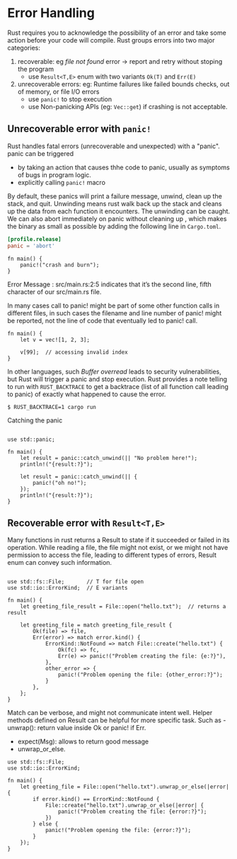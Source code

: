 # Error Handling

Rust requires you to acknowledge the possibility of an error and take some action before your code will compile. Rust groups errors into two major categories: 
1. recoverable: eg *file not found* error -> report and retry without stoping the program
    - use `Result<T,E>` enum with two variants `Ok(T)` and `Err(E)`
2. unrecoverable errors: eg: Runtime failures like failed bounds checks, out of memory, or file I/O errors
    - use `panic!` to stop execution
    - use Non-panicking APIs (eg: `Vec::get`) if crashing is not acceptable.

## Unrecoverable error with `panic!`

Rust handles fatal errors (unrecoverable and unexpected) with a "panic". panic can be triggered
- by taking an action that causes thhe code to panic, usually as symptoms of bugs in program logic.
- explicitly calling `panic!` macro

By default, these panics will print a failure message, unwind, clean up the stack, and quit. Unwinding means rust walk back up the stack and cleans up the data from each function it encounters. The unwinding can be caught. We can also abort immediately on panic without cleaning up , which makes the binary as small as possible by adding the following line in `Cargo.toml`.

```TOML
[profile.release]
panic = 'abort'
```

```rust, editable
fn main() {
    panic!("crash and burn");
}
```

Error Message : src/main.rs:2:5 indicates that it’s the second line, fifth character of our src/main.rs file. 

In many cases call to panic! might be part of some other function calls in different files, in such cases the filename and line number of panic! might be reported, not the line of code that eventually led to panic! call.

```rust, editable
fn main() {
    let v = vec![1, 2, 3];

    v[99];  // accessing invalid index 
}
```

In other languages, such *Buffer overread* leads to security vulnerabilities, but Rust will trigger a panic and stop execution.
Rust provides a note telling to run with `RUST_BACKTRACE` to get a backtrace (list of all function call leading to panic) of exactly what happened to cause the error.

`$ RUST_BACKTRACE=1 cargo run`

Catching the panic

```rust, editable

use std::panic;

fn main() {
    let result = panic::catch_unwind(|| "No problem here!");
    println!("{result:?}");

    let result = panic::catch_unwind(|| {
        panic!("oh no!");
    });
    println!("{result:?}");
}
```

## Recoverable error with `Result<T,E>`

Many functions in rust returns a Result to state if it succeeded or failed in its operation. While reading a file, the file might not exist, or we might not have permission to access the file, leading to different types of errors, Result enum can convey such information.

```rust, editable

use std::fs::File;       // T for file open
use std::io::ErrorKind;  // E variants

fn main() {
    let greeting_file_result = File::open("hello.txt");  // returns a result

    let greeting_file = match greeting_file_result {
        Ok(file) => file,
        Err(error) => match error.kind() { 
            ErrorKind::NotFound => match File::create("hello.txt") {
                Ok(fc) => fc,
                Err(e) => panic!("Problem creating the file: {e:?}"),
            },
            other_error => {
                panic!("Problem opening the file: {other_error:?}");
            }
        },
    };
}
```

Match can be verbose, and might not communicate intent well. Helper methods defined on Result can be helpful for more specific task. Such as - unwrap(): return value inside Ok or panic! if Err. 
- expect(Msg): allows to return good message    
- unwrap_or_else.

```rust, editable
use std::fs::File;
use std::io::ErrorKind;

fn main() {
    let greeting_file = File::open("hello.txt").unwrap_or_else(|error| {
        if error.kind() == ErrorKind::NotFound {
            File::create("hello.txt").unwrap_or_else(|error| {
                panic!("Problem creating the file: {error:?}");
            })
        } else {
            panic!("Problem opening the file: {error:?}");
        }
    });
}
```

